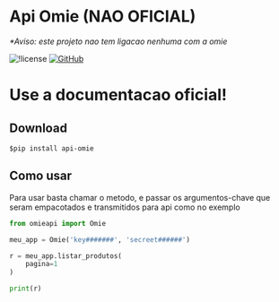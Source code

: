 <!-- -*- coding: latin-1 -*- -->

# Api Omie (NAO OFICIAL)

<em> *Aviso: este projeto nao tem ligacao nenhuma com a omie</em>

![!license](https://camo.githubusercontent.com/92b715ac5f55013c8ec6a518478dfd86491cdf5fb140ff237055967299c36390/68747470733a2f2f696d672e736869656c64732e696f2f6769746875622f6c6963656e73652f4d696b616c524f6e2f4576656e7453696d706c654755493f7374796c653d666f722d7468652d6261646765)
<a href="https://github.com/MikalROn/ApiOmie-nao-oficial">
<img alt="GitHub" src="https://img.shields.io/badge/Github-Open%20source-green?style=for-the-badge&amp;logo=github"/>
</a>

#   Use a documentacao oficial!

## Download

``````shell
$pip install api-omie
``````

## Como usar

<p> Para usar basta chamar o metodo, 
e passar os argumentos-chave que seram empacotados e transmitidos para api como no exemplo</p>

``````python
from omieapi import Omie

meu_app = Omie('key#######', 'secreet######')

r = meu_app.listar_produtos(
    pagina=1
)

print(r)
``````
